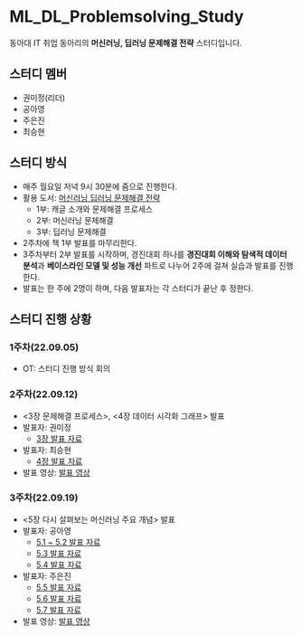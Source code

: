 # ML_DL_Problemsolving_Study
동아대 IT 취업 동아리의 **머신러닝, 딥러닝 문제해결 전략** 스터디입니다.

## 스터디 멤버
- 권미정(리더)
- 공아영
- 주은진
- 최승현

## 스터디 방식
- 매주 월요일 저녁 9시 30분에 줌으로 진행한다.
- 활용 도서: [머신러닝 딥러닝 문제해결 전략](https://han.gl/oyGvZl)
  - 1부: 캐글 소개와 문제해결 프로세스
  - 2부: 머신러닝 문제해결
  - 3부: 딥러닝 문제해결
- 2주차에 책 1부 발표를 마무리한다.
- 3주차부터 2부 발표를 시작하며, 경진대회 하나를 **경진대회 이해와 탐색적 데이터 분석**과 **베이스라인 모델 및 성능 개선** 파트로 나누어 2주에 걸쳐 실습과 발표를 진행한다.
- 발표는 한 주에 2명이 하며, 다음 발표자는 각 스터디가 끝난 후 정한다.

## 스터디 진행 상황
### 1주차(22.09.05)
- OT: 스터디 진행 방식 회의

### 2주차(22.09.12)
- <3장 문제해결 프로세스>, <4장 데이터 시각화 그래프> 발표
- 발표자: 권미정
    - [3장 발표 자료](https://mjrecord.tistory.com/14)
- 발표자: 최승현
    - [4장 발표 자료](https://vulter3653.tistory.com/21)
- 발표 영상: [발표 영상](https://drive.google.com/file/d/1k_P7g_2Sftp-tPDFzmukH8xOU2Y9KwMs/view?usp=sharing)

### 3주차(22.09.19)
- <5장 다시 살펴보는 머신러닝 주요 개념> 발표
- 발표자: 공아영
  - [5.1 ~ 5.2 발표 자료](https://gongboogi.tistory.com/4)
  - [5.3 발표 자료](https://gongboogi.tistory.com/5?category=1000829)
  - [5.4 발표 자료](https://gongboogi.tistory.com/6?category=1000829)
- 발표자: 주은진
  - [5.5 발표 자료](https://dunedine.tistory.com/4)
  - [5.6 발표 자료](https://dunedine.tistory.com/5?category=1100151)
  - [5.7 발표 자료](https://dunedine.tistory.com/6?category=1100151)
- 발표 영상: [발표 영상](https://drive.google.com/file/d/1nXsuMrjtPPi0Vgrb8c70hOWPCbcfevoK/view?usp=sharing)
